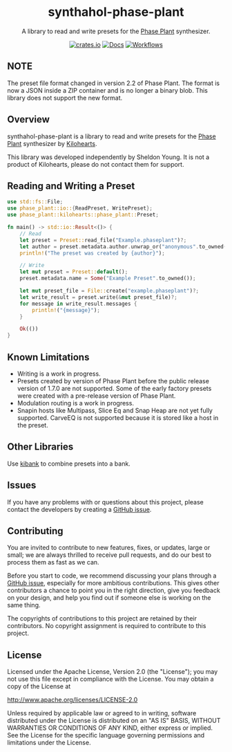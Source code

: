 <div align="center">

# synthahol-phase-plant

A library to read and write presets for the
[Phase Plant](https://kilohearts.com/products/phase_plant)
synthesizer.

[![crates.io][crates.io-badge]][crates.io]
[![Docs][docs-badge]][docs]
[![Workflows][workflows-badge]][workflows]
</div>

## NOTE

The preset file format changed in version 2.2 of Phase Plant. The format is now a JSON inside a ZIP container
and is no longer a binary blob. This library does not support the new format.

## Overview

synthahol-phase-plant is a library to read and write presets for the
[Phase Plant](https://kilohearts.com/products/phase_plant)
synthesizer by [Kilohearts](https://kilohearts.com).

This library was developed independently by Sheldon Young. It is not a
product of Kilohearts, please do not contact them for support.

## Reading and Writing a Preset

```rust
use std::fs::File;
use phase_plant::io::{ReadPreset, WritePreset};
use phase_plant::kilohearts::phase_plant::Preset;

fn main() -> std::io::Result<()> {
    // Read
    let preset = Preset::read_file("Example.phaseplant")?;
    let author = preset.metadata.author.unwrap_or("anonymous".to_owned());
    println!("The preset was created by {author}");

    // Write
    let mut preset = Preset::default();
    preset.metadata.name = Some("Example Preset".to_owned());

    let mut preset_file = File::create("example.phaseplant")?;
    let write_result = preset.write(&mut preset_file)?;
    for message in write_result.messages {
        println!("{message}");
    }

    Ok(())
}
```

## Known Limitations

* Writing is a work in progress.
* Presets created by version of Phase Plant before the public release version of 1.7.0 are not supported. Some of the early factory presets were created with a pre-release version of Phase Plant.
* Modulation routing is a work in progress.
* Snapin hosts like Multipass, Slice Eq and Snap Heap are not yet fully supported. CarveEQ is not supported because it is stored like a host in the preset.

## Other Libraries

Use [kibank](https://crates.io/crates/kibank) to combine presets into a bank.

## Issues

If you have any problems with or questions about this project, please contact
the developers by creating a
[GitHub issue](https://github.com/softdevca/synthahol-phase-plant/issues).

## Contributing

You are invited to contribute to new features, fixes, or updates, large or
small; we are always thrilled to receive pull requests, and do our best to
process them as fast as we can.

Before you start to code, we recommend discussing your plans through a
[GitHub issue](https://github.com/softdevca/synthahol-phase-plant/issues),
especially for more ambitious contributions. This gives other contributors a
chance to point you in the right direction, give you feedback on your design,
and help you find out if someone else is working on the same thing.

The copyrights of contributions to this project are retained by their
contributors. No copyright assignment is required to contribute to this
project.

## License

Licensed under the Apache License, Version 2.0 (the "License"); you may not use
this file except in compliance with the License. You may obtain a copy of the
License at

http://www.apache.org/licenses/LICENSE-2.0

Unless required by applicable law or agreed to in writing, software distributed
under the License is distributed on an "AS IS" BASIS, WITHOUT WARRANTIES OR
CONDITIONS OF ANY KIND, either express or implied. See the License for the
specific language governing permissions and limitations under the License.

[crates.io]: https://crates.io/crates/synthahol-phase-plant

[crates.io-badge]: https://img.shields.io/crates/v/synthahol-phase-plant?logo=rust&logoColor=white&style=flat-square

[docs]: https://docs.rs/synthahol-phase-plant

[docs-badge]: https://docs.rs/synthahol-phase-plant/badge.svg

[workflows]: https://github.com/softdevca/synthahol-phase-plant/actions/workflows/ci.yml

[workflows-badge]: https://github.com/softdevca/synthahol-phase-plant/actions/workflows/ci.yml/badge.svg
